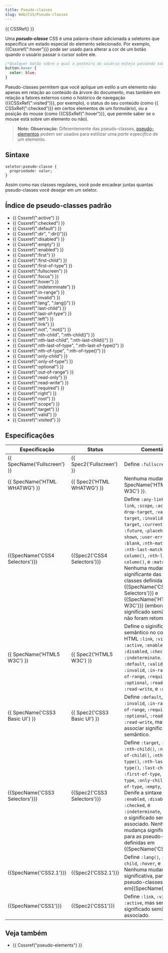 ```yaml
---
title: Pseudo-classes
slug: Web/CSS/Pseudo-classes
---
```


{{ CSSRef() }}

Uma _**pseudo-classe**_ CSS é uma palavra-chave adicionada a seletores que especifica um estado especial do elemento selecionado. Por exemplo, {{Cssxref(":hover")}} pode ser usado para alterar a cor de um botão quando o usuário passar o cursor sobre ele.

```css
/*Qualquer botão sobre o qual o ponteiro do usuário esteja passando sobre*/
button:hover {
  color: blue;
}
```

Pseudo-classes permitem que você aplique um estilo a um elemento não apenas em relação ao conteúdo da árvore do documento, mas também em relação a fatores externos como o histórico de navegação ({{CSSxRef(":visited")}}, por exemplo), o status do seu conteúdo (como {{ CSSxRef(":checked")}} em certos elementos de um formulário), ou a posição do mouse (como {{CSSxRef(":hover")}}, que permite saber se o mouse está sobre um elemento ou não).

> **Note:** **Observação:** Diferentemente das pseudo-classes, [pseudo-elementos](/pt-BR/docs/Web/CSS/Pseudo-elementos) podem ser usados para estilizar uma _parte específica_ de um elemento.

## Sintaxe

```
seletor:pseudo-classe {
  propriedade: valor;
}
```

Assim como nas classes regulares, você pode encadear juntas quantas pseudo-classes você desejar em um seletor.

## Índice de pseudo-classes padrão

- {{ Cssxref(":active") }}
- {{ Cssxref(":checked") }}
- {{ Cssxref(":default") }}
- {{ Cssxref(":dir", ":dir()")}}
- {{ Cssxref(":disabled") }}
- {{ Cssxref(":empty") }}
- {{ Cssxref(":enabled") }}
- {{ Cssxref(":first") }}
- {{ Cssxref(":first-child") }}
- {{ Cssxref(":first-of-type") }}
- {{ Cssxref(":fullscreen") }}
- {{ Cssxref(":focus") }}
- {{ Cssxref(":hover") }}
- {{ Cssxref(":indeterminate") }}
- {{ Cssxref(":in-range") }}
- {{ Cssxref(":invalid") }}
- {{ Cssxref(":lang", ":lang()") }}
- {{ Cssxref(":last-child") }}
- {{ Cssxref(":last-of-type") }}
- {{ Cssxref(":left") }}
- {{ Cssxref(":link") }}
- {{ Cssxref(":not", ":not()") }}
- {{ Cssxref(":nth-child", ":nth-child()") }}
- {{ Cssxref(":nth-last-child", ":nth-last-child()") }}
- {{ Cssxref(":nth-last-of-type", ":nth-last-of-type()") }}
- {{ Cssxref(":nth-of-type", ":nth-of-type()") }}
- {{ Cssxref(":only-child") }}
- {{ Cssxref(":only-of-type") }}
- {{ Cssxref(":optional") }}
- {{ Cssxref(":out-of-range") }}
- {{ Cssxref(":read-only") }}
- {{ Cssxref(":read-write") }}
- {{ Cssxref(":required") }}
- {{ Cssxref(":right") }}
- {{ Cssxref(":root") }}
- {{ Cssxref(":scope") }}
- {{ Cssxref(":target") }}
- {{ Cssxref(":valid") }}
- {{ Cssxref(":visited") }}

## Especificações

| Especificação                            | Status                               | Comentário                                                                                                                                                                                                                                                                                                                                                                                                                                                                                      |
| ---------------------------------------- | ------------------------------------ | ----------------------------------------------------------------------------------------------------------------------------------------------------------------------------------------------------------------------------------------------------------------------------------------------------------------------------------------------------------------------------------------------------------------------------------------------------------------------------------------------- |
| {{ SpecName('Fullscreen') }}     | {{ Spec2('Fullscreen') }}     | Define `:fullscreen`.                                                                                                                                                                                                                                                                                                                                                                                                                                                                           |
| {{ SpecName('HTML WHATWG') }} | {{ Spec2('HTML WHATWG') }} | Nenhuma mudança de {{ SpecName('HTML5 W3C') }}.                                                                                                                                                                                                                                                                                                                                                                                                                                        |
| {{SpecName('CSS4 Selectors')}} | {{Spec2('CSS4 Selectors')}} | Define `:any-link`, `:local-link`, `:scope`, `:active-drop-target`, `:valid-drop-target`, `:invalid-drop-target`, `:current`, `:past`, `:future`, `:placeholder-shown`, `:user-error`, `:blank`, `:nth-match()`, `:nth-last-match()`, `:nth-column()`, `:nth-last-column()`, e `:matches()`. Nenhuma mudança significante das pseudo-classes definidas em {{SpecName('CSS3 Selectors')}} e {{SpecName('HTML5 W3C')}} (embora o significado semântico que não foram retomadas). |
| {{ SpecName('HTML5 W3C') }}     | {{ Spec2('HTML5 W3C') }}     | Define o siginificado semântico no contexto do HTML `:link`, `:visited`, `:active`, `:enabled`, `:disabled`, `:checked`, e `:indeterminate`. Define `:default`, `:valid`, `:invalid`, `:in-range`, `:out-of-range`, `:required`, `:optional`, `:read-only`, `:read-write`, e `:dir()`.                                                                                                                                                                                                          |
| {{ SpecName('CSS3 Basic UI') }} | {{ Spec2('CSS3 Basic UI') }} | Define `:default`, `:valid`, `:invalid`, `:in-range`, `:out-of-range`, `:required`, `:optional`, `:read-only`, e `:read-write`, mas sem associar significado semântico.                                                                                                                                                                                                                                                                                                                         |
| {{SpecName('CSS3 Selectors')}} | {{Spec2('CSS3 Selectors')}} | Define `:target`, `:root`, `:nth-child()`, `:nth-last-of-child()`, `:nth-of-type()`, `:nth-last-of-type()`, `:last-child`, `:first-of-type`, `:last-of-type`, `:only-child`, `:only-of-type`, `:empty`, e `:not()`. Denife a sintaxe de `:enabled`, `:disabled`, `:checked`, e `:indeterminate`, mas sem o significado semântico associado. Nenhuma mudança significativa, para as pseudo-classes definidas em {{SpecName('CSS2.1')}}.                                                    |
| {{SpecName('CSS2.1')}}             | {{Spec2('CSS2.1')}}             | Define `:lang()`, `:first-child`, `:hover`, e `:focus`. Nenhuma mudança significativa, para as pseudo-classes definidas em{{SpecName('CSS1')}}.                                                                                                                                                                                                                                                                                                                                         |
| {{SpecName('CSS1')}}             | {{Spec2('CSS1')}}             | Define `:link`, `:visited`, e `:active`, mas sem o significado semântico associado.                                                                                                                                                                                                                                                                                                                                                                                                             |

## Veja também

- {{ Cssxref("pseudo-elements") }}

